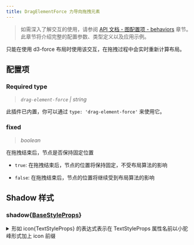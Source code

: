 ```yaml
---
title: DragElementForce 力导向拖拽元素
---
```


> 如需深入了解交互的使用，请参阅 [API 文档 - 图配置项 - behaviors](/api/graph/option#behaviors) 章节。此章节将介绍完整的配置参数、类型定义以及应用示例。

只能在使用 d3-force 布局时使用该交互，在拖拽过程中会实时重新计算布局。

## 配置项

### <Badge type="success">Required</Badge> type

> _`drag-element-force` \| string_

此插件已内置，你可以通过 `type: 'drag-element-force'` 来使用它。

### fixed

> _boolean_

在拖拽结束后，节点是否保持固定位置

- `true`: 在拖拽结束后，节点的位置将保持固定，不受布局算法的影响

- `false`: 在拖拽结束后，节点的位置将继续受到布局算法的影响

## Shadow 样式

### shadow{[BaseStyleProps](https://g.antv.antgroup.com/api/basic/display-object#%E7%BB%98%E5%9B%BE%E5%B1%9E%E6%80%A7)}

<details><summary>形如 icon{TextStyleProps} 的表达式表示在 TextStyleProps 属性名前以小驼峰形式加上 icon 前缀</summary>

TextStyleProps 包含以下属性：

- fill
- fontSize
- fontWeight
- ...

icon{TextStyleProps} 表示你需要使用以下属性名：

- iconFill
- iconFontSize
- iconFontWeight
- ...

</details>
